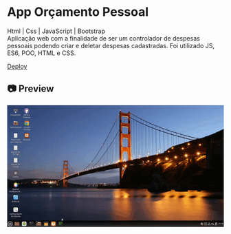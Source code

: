 # App Orçamento Pessoal

<p>
Html | Css | JavaScript | Bootstrap<br>
Aplicação web com a finalidade de ser um controlador de despesas pessoais podendo criar e deletar despesas cadastradas. Foi utilizado JS, ES6, POO, HTML e CSS.
</p>

[Deploy](https://app-orcamento-pessoal-jfvib9ao8-lucasfpds.vercel.app/)<br>

<h2>📷 Preview</h2>

<img src="./cinnamon-20210408-15.gif">

